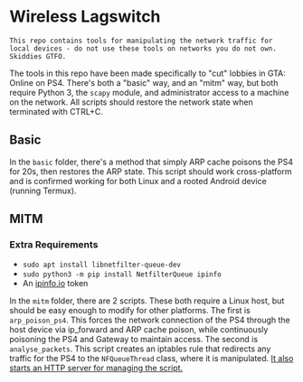 # Wireless Lagswitch
``This repo contains tools for manipulating the network traffic for local devices - do not use these tools on networks you do not own. Skiddies GTFO.``

The tools in this repo have been made specifically to "cut" lobbies in GTA: Online on PS4. There's both a "basic" way, and an "mitm" way, but both require Python 3, the `scapy` module, and administrator access to a machine on the network. All scripts should restore the network state when terminated with CTRL+C.

## Basic
In the `basic` folder, there's a method that simply ARP cache poisons the PS4 for 20s, then restores the ARP state. This script should work cross-platform and is confirmed working for both Linux and a rooted Android device (running Termux).

## MITM
### Extra Requirements
- `sudo apt install libnetfilter-queue-dev`
- `sudo python3 -m pip install NetfilterQueue ipinfo`
- An [ipinfo.io](http://ipinfo.io) token

In the `mitm` folder, there are 2 scripts. These both require a Linux host, but should be easy enough to modify for other platforms. The first is `arp_poison_ps4`. This forces the network connection of the PS4 through the host device via ip_forward and ARP cache poison, while continuously poisoning the PS4 and Gateway to maintain access. The second is `analyse_packets`. This script creates an iptables rule that redirects any traffic for the PS4 to the `NFQueueThread` class, where it is manipulated. [It also starts an HTTP server for managing the script.](http://localhost:8181)
